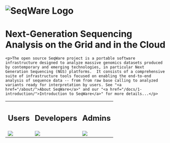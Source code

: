 
<div id="intro">
	<h1><img src="/assets/images/seqware_logo.png" alt="SeqWare Logo"></h1>
        <h1>Next-Generation Sequencing Analysis on the Grid and in the Cloud</h1>

	<p>The open source SeqWare project is a portable software infrastructure designed to analyze massive genomics datasets produced by contemporary and emerging technologies, in particular Next Generation Sequencing (NGS) platforms.  It consists of a comprehensive suite of infrastructure tools focused on enabling the end-to-end analysis of sequence data -- from from raw base calling to analyzed variants ready for interpretation by users. See "<a href="/about/">About SeqWare</a>" and our "<a href="/docs/1-introduction/">Introduction to SeqWare</a>" for more details...</p>

<table>
<tr>
<th><h2><strong>Users</strong></h2></th>
<th><h2><strong>Developers</strong></h2></th>
<th><h2><strong>Admins</strong></h2></th>
</tr>
<tr>
<td><a href="/docs/3-getting-started/user-tutorial/"><img src="/assets/images/genome-capable_ico.png"/></a></td>
<td><a href="/docs/3-getting-started/developer-tutorial/"><img src="/assets/images/open-source_ico.png"/></a></td>
<td><a href="/docs/3-getting-started/admin-tutorial/"><img src="/assets/images/cloud-based_ico.png"/></a></td>
</tr>
</table>

</div>
